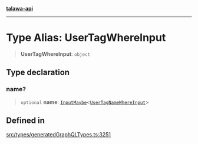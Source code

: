[**talawa-api**](../../../README.md)

***

# Type Alias: UserTagWhereInput

> **UserTagWhereInput**: `object`

## Type declaration

### name?

> `optional` **name**: [`InputMaybe`](InputMaybe.md)\<[`UserTagNameWhereInput`](UserTagNameWhereInput.md)\>

## Defined in

[src/types/generatedGraphQLTypes.ts:3251](https://github.com/Suyash878/talawa-api/blob/b5a9d8b4a1ea678a3d6f5b710b3721f91a3052fc/src/types/generatedGraphQLTypes.ts#L3251)
